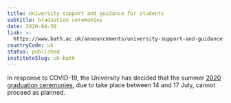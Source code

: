 ```yaml
---
title: University support and guidance for students
subtitle: Graduation ceremonies
date: 2020-04-30
link: >-
  https://www.bath.ac.uk/announcements/university-support-and-guidance-for-students/
countryCode: uk
status: published
instituteSlug: uk-bath
---
```

In response to COVID-19, the University has decided that the summer [2020 graduation ceremonies](http://preview.bath.ac.uk/announcements/july-2020-graduation-ceremonies/), due to take place between 14 and 17 July, cannot proceed as planned.
